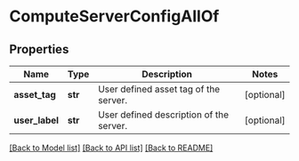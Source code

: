 # ComputeServerConfigAllOf

## Properties
Name | Type | Description | Notes
------------ | ------------- | ------------- | -------------
**asset_tag** | **str** | User defined asset tag of the server.   | [optional] 
**user_label** | **str** | User defined description of the server.    | [optional] 

[[Back to Model list]](../README.md#documentation-for-models) [[Back to API list]](../README.md#documentation-for-api-endpoints) [[Back to README]](../README.md)


